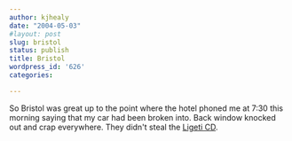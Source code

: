 ```yaml
---
author: kjhealy
date: "2004-05-03"
#layout: post
slug: bristol
status: publish
title: Bristol
wordpress_id: '626'
categories:

---
```


So Bristol was great up to the point where the hotel phoned me at 7:30 this morning saying that my car had been broken into. Back window knocked out and crap everywhere. They didn't steal the [Ligeti CD](http://www.crookedtimber.org/archives/001804.html).
